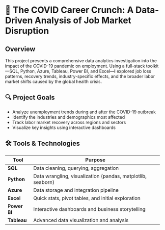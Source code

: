 # 🦠 The COVID Career Crunch: A Data-Driven Analysis of Job Market Disruption

## Overview
This project presents a comprehensive data analytics investigation into the impact of the COVID-19 pandemic on employment. Using a full-stack toolkit—SQL, Python, Azure, Tableau, Power BI, and Excel—I explored job loss patterns, recovery trends, industry-specific effects, and the broader labor market shifts caused by the global health crisis.

## 🔍 Project Goals
- Analyze unemployment trends during and after the COVID-19 outbreak
- Identify the industries and demographics most affected
- Track labor market recovery across regions and sectors
- Visualize key insights using interactive dashboards

## 🛠️ Tools & Technologies
| Tool        | Purpose                              |
|-------------|--------------------------------------|
| **SQL**     | Data cleaning, querying, aggregation |
| **Python**  | Data wrangling, visualization (pandas, matplotlib, seaborn) |
| **Azure**   | Data storage and integration pipeline |
| **Excel**   | Quick stats, pivot tables, and initial exploration |
| **Power BI**| Interactive dashboards and business storytelling |
| **Tableau** | Advanced data visualization and analysis |

